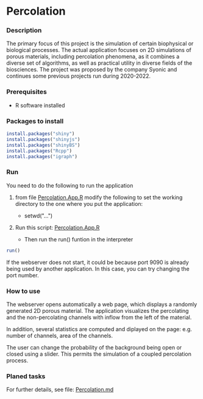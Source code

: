 # Percolation

### Description
The primary focus of this project is the simulation of certain biophysical or biological processes. The actual application focuses on 2D simulations of porous materials, including percolation phenomena, as it combines a diverse set of algorithms, as well as practical utility in diverse fields of the biosciences. The project was proposed by the company Syonic and continues some previous projects run during 2020-2022.

### Prerequisites
 - R software installed

### Packages to install
```R
install.packages("shiny")
install.packages("shinyjs")
install.packages("shinyBS")
install.packages("Rcpp")
install.packages("igraph")
```

### Run
You need to do the following to run the application
    
1. from file [Percolation.App.R](/R/Percolation.App.R) modify the following to set the working directory to the one where you put the application: 

    - setwd("...")

2.  Run this script: [Percolation.App.R](/R/Percolation.App.R) 

     - Then run the run() funtion in the interpreter

```R
run()
```

If the webserver does not start, it could be because port 9090 is already being used by another application. In this case, you can try changing the port number.

### How to use

The webserver opens automatically a web page, which displays a randomly generated 2D porous material.
The application visualizes the percolating and the non-percolating channels with inflow from the left of the material.

In addition, several statistics are computed and diplayed on the page: e.g. number of channels, area of the channels.

The user can change the probability of the background being open or closed using a slider. This permits the simulation of a coupled percolation process.

### Planed tasks
For further details, see file:
[Percolation.md](/R/Percolation.md)